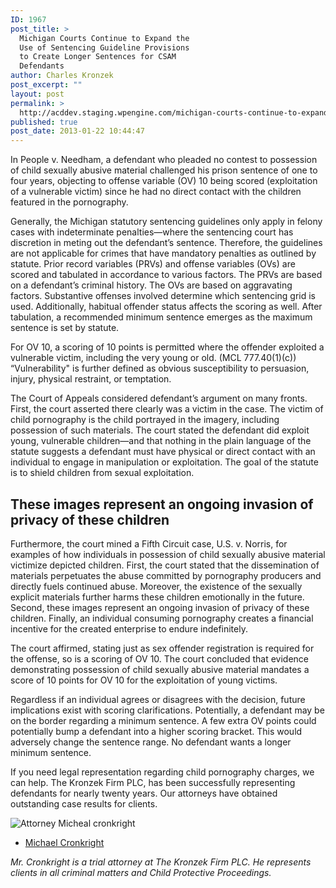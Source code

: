 ```yaml
---
ID: 1967
post_title: >
  Michigan Courts Continue to Expand the
  Use of Sentencing Guideline Provisions
  to Create Longer Sentences for CSAM
  Defendants
author: Charles Kronzek
post_excerpt: ""
layout: post
permalink: >
  http://acddev.staging.wpengine.com/michigan-courts-continue-to-expand-the-use-of-sentencing-guideline-provisions-to-create-longer-sentences-for-csam-defendants.html
published: true
post_date: 2013-01-22 10:44:47
---
```

In People v. Needham, a defendant who pleaded no contest to possession of child sexually abusive material challenged his prison sentence of one to four years, objecting to offense variable (OV) 10 being scored (exploitation of a vulnerable victim) since he had no direct contact with the children featured in the pornography. 

Generally, the Michigan statutory sentencing guidelines only apply in felony cases with indeterminate penalties—where the sentencing court has discretion in meting out the defendant’s sentence. Therefore, the guidelines are not applicable for crimes that have mandatory penalties as outlined by statute. Prior record variables (PRVs) and offense variables (OVs) are scored and tabulated in accordance to various factors. The PRVs are based on a defendant’s criminal history. The OVs are based on aggravating factors. Substantive offenses involved determine which sentencing grid is used. Additionally, habitual offender status affects the scoring as well. After tabulation, a recommended minimum sentence emerges as the maximum sentence is set by statute. 

For OV 10, a scoring of 10 points is permitted where the offender exploited a vulnerable victim, including the very young or old. (MCL 777.40(1)(c)) “Vulnerability" is further defined as obvious susceptibility to persuasion, injury, physical restraint, or temptation. 

The Court of Appeals considered defendant’s argument on many fronts. First, the court asserted there clearly was a victim in the case. The victim of child pornography is the child portrayed in the imagery, including possession of such materials. The court stated the defendant did exploit young, vulnerable children—and that nothing in the plain language of the statute suggests a defendant must have physical or direct contact with an individual to engage in manipulation or exploitation. The goal of the statute is to shield children from sexual exploitation. 


<h2>These images represent an ongoing invasion of privacy of these children</h2>


Furthermore, the court mined a Fifth Circuit case, U.S. v. Norris, for examples of how individuals in possession of child sexually abusive material victimize depicted children. First, the court stated that the dissemination of materials perpetuates the abuse committed by pornography producers and directly fuels continued abuse. Moreover, the existence of the sexually explicit materials further harms these children emotionally in the future. Second, these images represent an ongoing invasion of privacy of these children. Finally, an individual consuming pornography creates a financial incentive for the created enterprise to endure indefinitely.

The court affirmed, stating just as sex offender registration is required for the offense, so is a scoring of OV 10. The court concluded that evidence demonstrating possession of child sexually abusive material mandates a score of 10 points for OV 10 for the exploitation of young victims. 

Regardless if an individual agrees or disagrees with the decision, future implications exist with scoring clarifications. Potentially, a defendant may be on the border regarding a minimum sentence. A few extra OV points could potentially bump a defendant into a higher scoring bracket. This would adversely change the sentence range.  No defendant wants a longer minimum sentence. 

If you need legal representation regarding child pornography charges, we can help. The Kronzek Firm PLC, has been successfully representing defendants for nearly twenty years. Our attorneys have obtained outstanding case results for clients. 

<img src="http://acddev.staging.wpengine.com/images/Cronkright.png" alt="Attorney Micheal cronkright" />

- <a href="http://acddev.staging.wpengine.com/Trial-Attorneys.html#1">Michael Cronkright</a>

<em>Mr. Cronkright is a trial attorney at The Kronzek Firm PLC. He represents clients in all criminal matters and Child Protective Proceedings.</em>